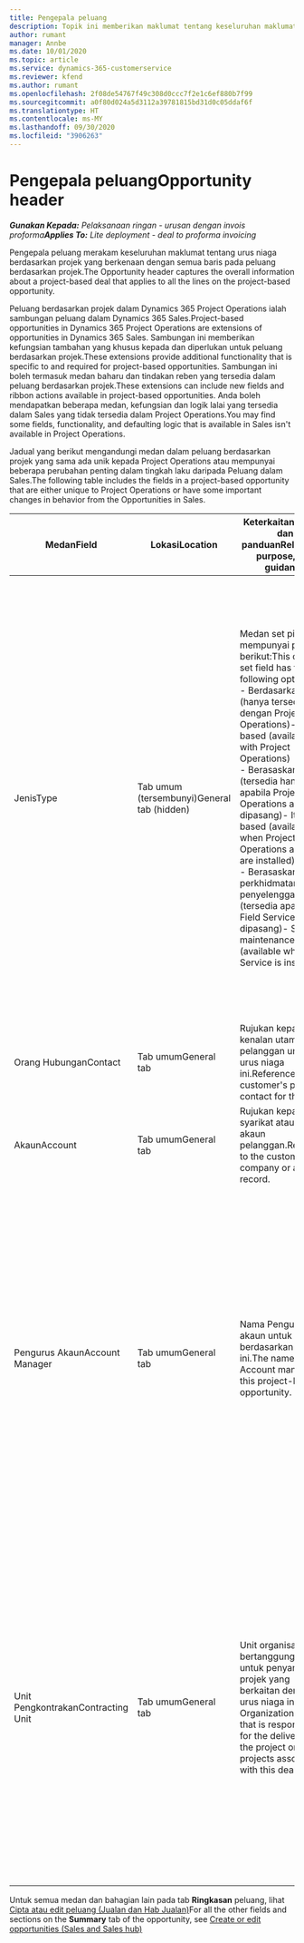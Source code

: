 ```yaml
---
title: Pengepala peluang
description: Topik ini memberikan maklumat tentang keseluruhan maklumat tentang urus niaga berdasarkan projek dan baris peluang berdasarkan projek.
author: rumant
manager: Annbe
ms.date: 10/01/2020
ms.topic: article
ms.service: dynamics-365-customerservice
ms.reviewer: kfend
ms.author: rumant
ms.openlocfilehash: 2f08de54767f49c308d0ccc7f2e1c6ef880b7f99
ms.sourcegitcommit: a0f80d024a5d3112a39781815bd31d0c05ddaf6f
ms.translationtype: HT
ms.contentlocale: ms-MY
ms.lasthandoff: 09/30/2020
ms.locfileid: "3906263"
---
```

# <a name="opportunity-header"></a><span data-ttu-id="7acca-103">Pengepala peluang</span><span class="sxs-lookup"><span data-stu-id="7acca-103">Opportunity header</span></span>

<span data-ttu-id="7acca-104">_**Gunakan Kepada:** Pelaksanaan ringan - urusan dengan invois proforma_</span><span class="sxs-lookup"><span data-stu-id="7acca-104">_**Applies To:** Lite deployment - deal to proforma invoicing_</span></span>

<span data-ttu-id="7acca-105">Pengepala peluang merakam keseluruhan maklumat tentang urus niaga berdasarkan projek yang berkenaan dengan semua baris pada peluang berdasarkan projek.</span><span class="sxs-lookup"><span data-stu-id="7acca-105">The Opportunity header captures the overall information about a project-based deal that applies to all the lines on the project-based opportunity.</span></span>

<span data-ttu-id="7acca-106">Peluang berdasarkan projek dalam Dynamics 365 Project Operations ialah sambungan peluang dalam Dynamics 365 Sales.</span><span class="sxs-lookup"><span data-stu-id="7acca-106">Project-based opportunities in Dynamics 365 Project Operations are extensions of opportunities in Dynamics 365 Sales.</span></span> <span data-ttu-id="7acca-107">Sambungan ini memberikan kefungsian tambahan yang khusus kepada dan diperlukan untuk peluang berdasarkan projek.</span><span class="sxs-lookup"><span data-stu-id="7acca-107">These extensions provide additional functionality that is specific to and required for project-based opportunities.</span></span> <span data-ttu-id="7acca-108">Sambungan ini boleh termasuk medan baharu dan tindakan reben yang tersedia dalam peluang berdasarkan projek.</span><span class="sxs-lookup"><span data-stu-id="7acca-108">These extensions can include new fields and ribbon actions available in project-based opportunities.</span></span> <span data-ttu-id="7acca-109">Anda boleh mendapatkan beberapa medan, kefungsian dan logik lalai yang tersedia dalam Sales yang tidak tersedia dalam Project Operations.</span><span class="sxs-lookup"><span data-stu-id="7acca-109">You may find some fields, functionality, and defaulting logic that is available in Sales isn't available in Project Operations.</span></span>

<span data-ttu-id="7acca-110">Jadual yang berikut mengandungi medan dalam peluang berdasarkan projek yang sama ada unik kepada Project Operations atau mempunyai beberapa perubahan penting dalam tingkah laku daripada Peluang dalam Sales.</span><span class="sxs-lookup"><span data-stu-id="7acca-110">The following table includes the fields in a project-based opportunity that are either unique to Project Operations or have some important changes in behavior from the Opportunities in Sales.</span></span>

| <span data-ttu-id="7acca-111">**Medan**</span><span class="sxs-lookup"><span data-stu-id="7acca-111">**Field**</span></span> | <span data-ttu-id="7acca-112">**Lokasi**</span><span class="sxs-lookup"><span data-stu-id="7acca-112">**Location**</span></span> | <span data-ttu-id="7acca-113">**Keterkaitan, tujuan dan panduan**</span><span class="sxs-lookup"><span data-stu-id="7acca-113">**Relevance, purpose, and guidance**</span></span> | <span data-ttu-id="7acca-114">**Kesan hiliran**</span><span class="sxs-lookup"><span data-stu-id="7acca-114">**Downstream impact**</span></span> |
| --- | --- | --- | --- |
| <span data-ttu-id="7acca-115">Jenis</span><span class="sxs-lookup"><span data-stu-id="7acca-115">Type</span></span> | <span data-ttu-id="7acca-116">Tab umum (tersembunyi)</span><span class="sxs-lookup"><span data-stu-id="7acca-116">General tab (hidden)</span></span> | <span data-ttu-id="7acca-117">Medan set pilihan ini mempunyai pilihan berikut:</span><span class="sxs-lookup"><span data-stu-id="7acca-117">This option set field has the following options:</span></span></br><span data-ttu-id="7acca-118">- Berdasarkan kerja (hanya tersedia dengan Project Operations)</span><span class="sxs-lookup"><span data-stu-id="7acca-118">- Work-based (available only with Project Operations)</span></span></br><span data-ttu-id="7acca-119">- Berasaskan item (tersedia hanya apabila Project Operations and Sales dipasang)</span><span class="sxs-lookup"><span data-stu-id="7acca-119">- Item-based (available only when Project Operations and Sales are installed)</span></span></br><span data-ttu-id="7acca-120">- Berasaskan perkhidmatan penyelenggaraan (tersedia apabila Field Service dipasang)</span><span class="sxs-lookup"><span data-stu-id="7acca-120">- Service maintenance-based (available when Field Service is installed)</span></span> | <span data-ttu-id="7acca-121">Apabila anda menggunakan Project Operations, nilai medan ini ditetapkan kepada **Berdasarkan kerja** secara automatik yang mengklasifikasikan Peluang sebagai berdasarkan projek.</span><span class="sxs-lookup"><span data-stu-id="7acca-121">When you use Project Operations, this field value is automatically set to **Work-based** which classifies the Opportunity as project-based.</span></span> <span data-ttu-id="7acca-122">Peluang seharusnya berdasarkan projek untuk mendayakan semua sambungan khusus projek dan kefungsian dalam proses jualan hiliran untuk urus niaga ini.</span><span class="sxs-lookup"><span data-stu-id="7acca-122">An Opportunity should be project-based to enable all project-specific extensions and functionality in the downstream sales process for this deal.</span></span> |
| <span data-ttu-id="7acca-123">Orang Hubungan</span><span class="sxs-lookup"><span data-stu-id="7acca-123">Contact</span></span> | <span data-ttu-id="7acca-124">Tab umum</span><span class="sxs-lookup"><span data-stu-id="7acca-124">General tab</span></span> | <span data-ttu-id="7acca-125">Rujukan kepada kenalan utama pelanggan untuk urus niaga ini.</span><span class="sxs-lookup"><span data-stu-id="7acca-125">Reference to the customer's primary contact for this deal.</span></span> | |
| <span data-ttu-id="7acca-126">Akaun</span><span class="sxs-lookup"><span data-stu-id="7acca-126">Account</span></span> | <span data-ttu-id="7acca-127">Tab umum</span><span class="sxs-lookup"><span data-stu-id="7acca-127">General tab</span></span> | <span data-ttu-id="7acca-128">Rujukan kepada syarikat atau rekod akaun pelanggan.</span><span class="sxs-lookup"><span data-stu-id="7acca-128">Reference to the customer's company or account record.</span></span> | |
| <span data-ttu-id="7acca-129">Pengurus Akaun</span><span class="sxs-lookup"><span data-stu-id="7acca-129">Account Manager</span></span> | <span data-ttu-id="7acca-130">Tab umum</span><span class="sxs-lookup"><span data-stu-id="7acca-130">General tab</span></span> | <span data-ttu-id="7acca-131">Nama Pengurus akaun untuk peluang berdasarkan projek ini.</span><span class="sxs-lookup"><span data-stu-id="7acca-131">The name of the Account manager for this project-based opportunity.</span></span> | <span data-ttu-id="7acca-132">Pengurus akaun bertanggungjawab untuk menguruskan perhubungan dengan pelanggan melalui pelengkapan projek ini.</span><span class="sxs-lookup"><span data-stu-id="7acca-132">The Account manager is responsible for managing the relationship with the customer through the completion of this project.</span></span> <span data-ttu-id="7acca-133">Berdasarkan sumber boleh ditempah yang terikat kepada Pengurus akaun, unit pengkontrakan dilalaikan.</span><span class="sxs-lookup"><span data-stu-id="7acca-133">Based on the bookable resource record tied to the Account manager, the contracting unit is defaulted.</span></span> |
| <span data-ttu-id="7acca-134">Unit Pengkontrakan</span><span class="sxs-lookup"><span data-stu-id="7acca-134">Contracting Unit</span></span> | <span data-ttu-id="7acca-135">Tab umum</span><span class="sxs-lookup"><span data-stu-id="7acca-135">General tab</span></span> | <span data-ttu-id="7acca-136">Unit organisasi yang bertanggungjawab untuk penyampaian projek yang berkaitan dengan urus niaga ini.</span><span class="sxs-lookup"><span data-stu-id="7acca-136">The Organization unit that is responsible for the delivery of the project or projects associated with this deal.</span></span> | <span data-ttu-id="7acca-137">Unit pengkontrakan ialah divisyen syarikat yang akan melengkapkan projek selepas urus niaga ditutup.</span><span class="sxs-lookup"><span data-stu-id="7acca-137">The contracting unit is the division of the company that will complete the project(s) after the deal is closed.</span></span> <span data-ttu-id="7acca-138">Setiap unit pengkontrakan mempunyai mata wang dan mata wang ini digunakan untuk melaporkan kos anggaran dan sebenar yang berlaku semasa projek.</span><span class="sxs-lookup"><span data-stu-id="7acca-138">Every contracting unit has a currency, and this currency is used to report estimated and actual costs incurred during the project.</span></span> |

<span data-ttu-id="7acca-139">Untuk semua medan dan bahagian lain pada tab **Ringkasan** peluang, lihat [Cipta atau edit peluang (Jualan dan Hab Jualan)](https://docs.microsoft.com/dynamics365/sales-enterprise/create-edit-opportunity-sales)</span><span class="sxs-lookup"><span data-stu-id="7acca-139">For all the other fields and sections on the **Summary** tab of the opportunity, see [Create or edit opportunities (Sales and Sales hub)](https://docs.microsoft.com/dynamics365/sales-enterprise/create-edit-opportunity-sales)</span></span>
